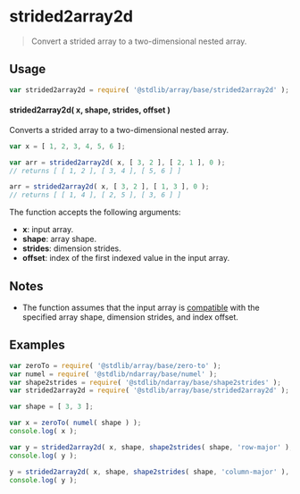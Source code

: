 <!--

@license Apache-2.0

Copyright (c) 2023 The Stdlib Authors.

Licensed under the Apache License, Version 2.0 (the "License");
you may not use this file except in compliance with the License.
You may obtain a copy of the License at

   http://www.apache.org/licenses/LICENSE-2.0

Unless required by applicable law or agreed to in writing, software
distributed under the License is distributed on an "AS IS" BASIS,
WITHOUT WARRANTIES OR CONDITIONS OF ANY KIND, either express or implied.
See the License for the specific language governing permissions and
limitations under the License.

-->

# strided2array2d

> Convert a strided array to a two-dimensional nested array.

<section class="intro">

</section>

<!-- /.intro -->

<section class="usage">

## Usage

```javascript
var strided2array2d = require( '@stdlib/array/base/strided2array2d' );
```

#### strided2array2d( x, shape, strides, offset )

Converts a strided array to a two-dimensional nested array.

```javascript
var x = [ 1, 2, 3, 4, 5, 6 ];

var arr = strided2array2d( x, [ 3, 2 ], [ 2, 1 ], 0 );
// returns [ [ 1, 2 ], [ 3, 4 ], [ 5, 6 ] ]

arr = strided2array2d( x, [ 3, 2 ], [ 1, 3 ], 0 );
// returns [ [ 1, 4 ], [ 2, 5 ], [ 3, 6 ] ]
```

The function accepts the following arguments:

-   **x**: input array.
-   **shape**: array shape.
-   **strides**: dimension strides.
-   **offset**: index of the first indexed value in the input array.

</section>

<!-- /.usage -->

<section class="notes">

## Notes

-   The function assumes that the input array is [compatible][@stdlib/ndarray/base/assert/is-buffer-length-compatible] with the specified array shape, dimension strides, and index offset.

</section>

<!-- /.notes -->

<section class="examples">

## Examples

<!-- eslint no-undef: "error" -->

```javascript
var zeroTo = require( '@stdlib/array/base/zero-to' );
var numel = require( '@stdlib/ndarray/base/numel' );
var shape2strides = require( '@stdlib/ndarray/base/shape2strides' );
var strided2array2d = require( '@stdlib/array/base/strided2array2d' );

var shape = [ 3, 3 ];

var x = zeroTo( numel( shape ) );
console.log( x );

var y = strided2array2d( x, shape, shape2strides( shape, 'row-major' ), 0 );
console.log( y );

y = strided2array2d( x, shape, shape2strides( shape, 'column-major' ), 0 );
console.log( y );
```

</section>

<!-- /.examples -->

<!-- Section for related `stdlib` packages. Do not manually edit this section, as it is automatically populated. -->

<section class="related">

</section>

<!-- /.related -->

<!-- Section for all links. Make sure to keep an empty line after the `section` element and another before the `/section` close. -->

<section class="links">

[@stdlib/ndarray/base/assert/is-buffer-length-compatible]: https://github.com/stdlib-js/ndarray-base-assert-is-buffer-length-compatible

</section>

<!-- /.links -->
